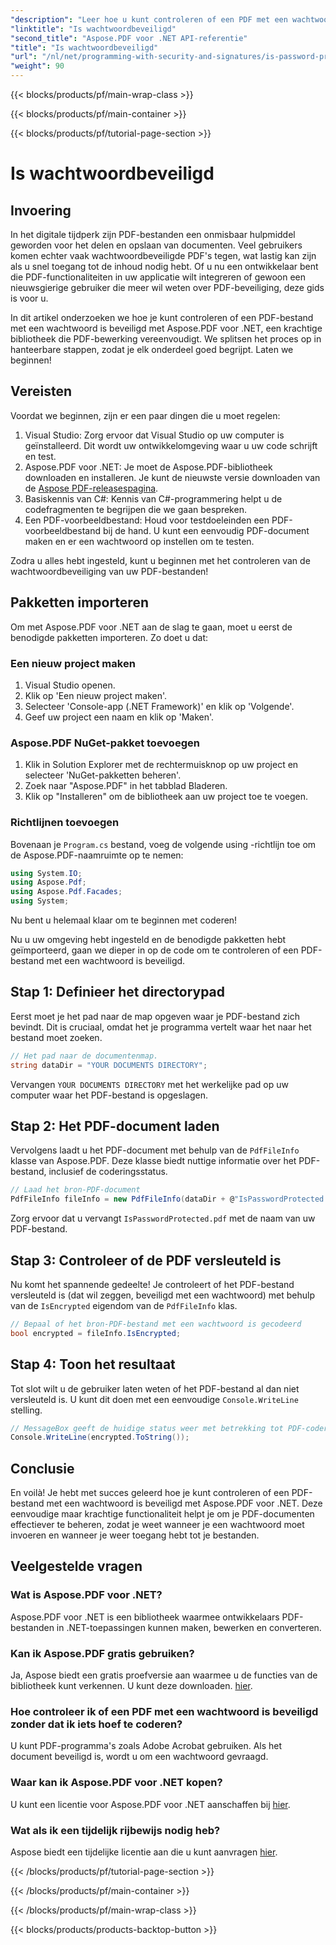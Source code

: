 ```yaml
---
"description": "Leer hoe u kunt controleren of een PDF met een wachtwoord is beveiligd met Aspose.PDF voor .NET in deze uitgebreide stapsgewijze handleiding."
"linktitle": "Is wachtwoordbeveiligd"
"second_title": "Aspose.PDF voor .NET API-referentie"
"title": "Is wachtwoordbeveiligd"
"url": "/nl/net/programming-with-security-and-signatures/is-password-protected/"
"weight": 90
---
```


{{< blocks/products/pf/main-wrap-class >}}

{{< blocks/products/pf/main-container >}}

{{< blocks/products/pf/tutorial-page-section >}}

# Is wachtwoordbeveiligd

## Invoering

In het digitale tijdperk zijn PDF-bestanden een onmisbaar hulpmiddel geworden voor het delen en opslaan van documenten. Veel gebruikers komen echter vaak wachtwoordbeveiligde PDF's tegen, wat lastig kan zijn als u snel toegang tot de inhoud nodig hebt. Of u nu een ontwikkelaar bent die PDF-functionaliteiten in uw applicatie wilt integreren of gewoon een nieuwsgierige gebruiker die meer wil weten over PDF-beveiliging, deze gids is voor u. 

In dit artikel onderzoeken we hoe je kunt controleren of een PDF-bestand met een wachtwoord is beveiligd met Aspose.PDF voor .NET, een krachtige bibliotheek die PDF-bewerking vereenvoudigt. We splitsen het proces op in hanteerbare stappen, zodat je elk onderdeel goed begrijpt. Laten we beginnen!

## Vereisten

Voordat we beginnen, zijn er een paar dingen die u moet regelen:

1. Visual Studio: Zorg ervoor dat Visual Studio op uw computer is geïnstalleerd. Dit wordt uw ontwikkelomgeving waar u uw code schrijft en test.
2. Aspose.PDF voor .NET: Je moet de Aspose.PDF-bibliotheek downloaden en installeren. Je kunt de nieuwste versie downloaden van de [Aspose PDF-releasespagina](https://releases.aspose.com/pdf/net/).
3. Basiskennis van C#: Kennis van C#-programmering helpt u de codefragmenten te begrijpen die we gaan bespreken.
4. Een PDF-voorbeeldbestand: Houd voor testdoeleinden een PDF-voorbeeldbestand bij de hand. U kunt een eenvoudig PDF-document maken en er een wachtwoord op instellen om te testen.

Zodra u alles hebt ingesteld, kunt u beginnen met het controleren van de wachtwoordbeveiliging van uw PDF-bestanden!

## Pakketten importeren

Om met Aspose.PDF voor .NET aan de slag te gaan, moet u eerst de benodigde pakketten importeren. Zo doet u dat:

### Een nieuw project maken

1. Visual Studio openen.
2. Klik op 'Een nieuw project maken'.
3. Selecteer 'Console-app (.NET Framework)' en klik op 'Volgende'.
4. Geef uw project een naam en klik op 'Maken'.

### Aspose.PDF NuGet-pakket toevoegen

1. Klik in Solution Explorer met de rechtermuisknop op uw project en selecteer 'NuGet-pakketten beheren'.
2. Zoek naar "Aspose.PDF" in het tabblad Bladeren.
3. Klik op "Installeren" om de bibliotheek aan uw project toe te voegen.

### Richtlijnen toevoegen

Bovenaan je `Program.cs` bestand, voeg de volgende using -richtlijn toe om de Aspose.PDF-naamruimte op te nemen:

```csharp
using System.IO;
using Aspose.Pdf;
using Aspose.Pdf.Facades;
using System;
```

Nu bent u helemaal klaar om te beginnen met coderen!

Nu u uw omgeving hebt ingesteld en de benodigde pakketten hebt geïmporteerd, gaan we dieper in op de code om te controleren of een PDF-bestand met een wachtwoord is beveiligd.

## Stap 1: Definieer het directorypad

Eerst moet je het pad naar de map opgeven waar je PDF-bestand zich bevindt. Dit is cruciaal, omdat het je programma vertelt waar het naar het bestand moet zoeken.

```csharp
// Het pad naar de documentenmap.
string dataDir = "YOUR DOCUMENTS DIRECTORY";
```

Vervangen `YOUR DOCUMENTS DIRECTORY` met het werkelijke pad op uw computer waar het PDF-bestand is opgeslagen.

## Stap 2: Het PDF-document laden

Vervolgens laadt u het PDF-document met behulp van de `PdfFileInfo` klasse van Aspose.PDF. Deze klasse biedt nuttige informatie over het PDF-bestand, inclusief de coderingsstatus.

```csharp
// Laad het bron-PDF-document
PdfFileInfo fileInfo = new PdfFileInfo(dataDir + @"IsPasswordProtected.pdf");
```

Zorg ervoor dat u vervangt `IsPasswordProtected.pdf` met de naam van uw PDF-bestand.

## Stap 3: Controleer of de PDF versleuteld is

Nu komt het spannende gedeelte! Je controleert of het PDF-bestand versleuteld is (dat wil zeggen, beveiligd met een wachtwoord) met behulp van de `IsEncrypted` eigendom van de `PdfFileInfo` klas.

```csharp
// Bepaal of het bron-PDF-bestand met een wachtwoord is gecodeerd
bool encrypted = fileInfo.IsEncrypted;
```

## Stap 4: Toon het resultaat

Tot slot wilt u de gebruiker laten weten of het PDF-bestand al dan niet versleuteld is. U kunt dit doen met een eenvoudige `Console.WriteLine` stelling.

```csharp
// MessageBox geeft de huidige status weer met betrekking tot PDF-codering
Console.WriteLine(encrypted.ToString());
```

## Conclusie

En voilà! Je hebt met succes geleerd hoe je kunt controleren of een PDF-bestand met een wachtwoord is beveiligd met Aspose.PDF voor .NET. Deze eenvoudige maar krachtige functionaliteit helpt je om je PDF-documenten effectiever te beheren, zodat je weet wanneer je een wachtwoord moet invoeren en wanneer je weer toegang hebt tot je bestanden.

## Veelgestelde vragen

### Wat is Aspose.PDF voor .NET?
Aspose.PDF voor .NET is een bibliotheek waarmee ontwikkelaars PDF-bestanden in .NET-toepassingen kunnen maken, bewerken en converteren.

### Kan ik Aspose.PDF gratis gebruiken?
Ja, Aspose biedt een gratis proefversie aan waarmee u de functies van de bibliotheek kunt verkennen. U kunt deze downloaden. [hier](https://releases.aspose.com/).

### Hoe controleer ik of een PDF met een wachtwoord is beveiligd zonder dat ik iets hoef te coderen?
U kunt PDF-programma's zoals Adobe Acrobat gebruiken. Als het document beveiligd is, wordt u om een wachtwoord gevraagd.

### Waar kan ik Aspose.PDF voor .NET kopen?
U kunt een licentie voor Aspose.PDF voor .NET aanschaffen bij [hier](https://purchase.aspose.com/buy).

### Wat als ik een tijdelijk rijbewijs nodig heb?
Aspose biedt een tijdelijke licentie aan die u kunt aanvragen [hier](https://purchase.aspose.com/temporary-license/).

{{< /blocks/products/pf/tutorial-page-section >}}

{{< /blocks/products/pf/main-container >}}

{{< /blocks/products/pf/main-wrap-class >}}

{{< blocks/products/products-backtop-button >}}